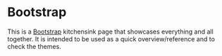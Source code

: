 # Bootstrap

This is a [Bootstrap](https://getbootstrap.com/docs/) kitchensink page that showcases everything and all together.
It is intended to be used as a quick overview/reference and to check the themes.
